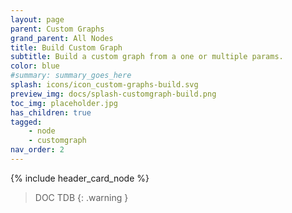 ```yaml
---
layout: page
parent: Custom Graphs
grand_parent: All Nodes
title: Build Custom Graph
subtitle: Build a custom graph from a one or multiple params.
color: blue
#summary: summary_goes_here
splash: icons/icon_custom-graphs-build.svg
preview_img: docs/splash-customgraph-build.png
toc_img: placeholder.jpg
has_children: true
tagged: 
    - node
    - customgraph
nav_order: 2
---
```


{% include header_card_node %}

> DOC TDB
{: .warning }